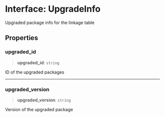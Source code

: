 # Interface: UpgradeInfo

Upgraded package info for the linkage table

## Properties

### upgraded\_id

> **upgraded\_id**: `string`

ID of the upgraded packages

***

### upgraded\_version

> **upgraded\_version**: `string`

Version of the upgraded package
